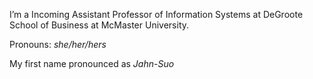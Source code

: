 
I’m a Incoming Assistant Professor of Information Systems at DeGroote School of Business at McMaster University. 


Pronouns: _she/her/hers_

My first name pronounced as _Jahn-Suo_




